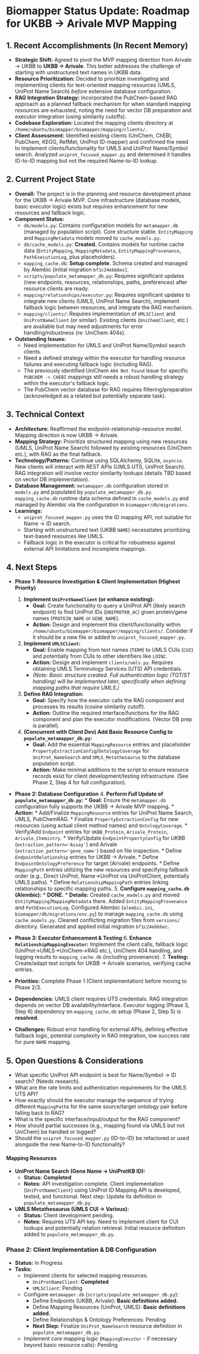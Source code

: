# Biomapper Status Update: Roadmap for UKBB -> Arivale MVP Mapping

## 1. Recent Accomplishments (In Recent Memory)

*   **Strategic Shift:** Agreed to pivot the MVP mapping direction from Arivale -> UKBB to **UKBB -> Arivale**. This better addresses the challenge of starting with unstructured text names in UKBB data.
*   **Resource Prioritization:** Decided to prioritize investigating and implementing clients for text-oriented mapping resources (UMLS, UniProt Name Search) *before* extensive database configuration.
*   **RAG Integration Strategy:** Incorporated the PubChem-based RAG approach as a planned fallback mechanism for when standard mapping resources are exhausted, noting the need for vector DB preparation and executor integration (using similarity cutoffs).
*   **Codebase Exploration:** Located the mapping clients directory at `/home/ubuntu/biomapper/biomapper/mapping/clients/`.
*   **Client Assessment:** Identified existing clients (UniChem, ChEBI, PubChem, KEGG, RefMet, UniProt ID-mapper) and confirmed the need to implement clients/functionality for UMLS and UniProt Name/Symbol search. Analyzed `uniprot_focused_mapper.py` and determined it handles ID-to-ID mapping but not the required Name-to-ID lookup.

## 2. Current Project State

*   **Overall:** The project is in the planning and resource development phase for the UKBB -> Arivale MVP. Core infrastructure (database models, basic executor logic) exists but requires enhancement for new resources and fallback logic.
*   **Component Status:**
    *   `db/models.py`: Contains configuration models for `metamapper.db` (managed by population script). Core structure stable. `EntityMapping` and `MappingMetadata` models moved to `cache_models.py`.
    *   `db/cache_models.py`: **Created.** Contains models for runtime cache data (`EntityMapping`, `MappingMetadata`, `EntityMappingProvenance`, `PathExecutionLog`, plus placeholders).
    *   `mapping_cache.db`: **Setup complete.** Schema created and managed by Alembic (initial migration `bf1c24ebbbec`).
    *   `scripts/populate_metamapper_db.py`: Requires significant updates (new endpoints, resources, relationships, paths, preferences) after resource clients are ready.
    *   `mapping/relationships/executor.py`: Requires significant updates to integrate new clients (UMLS, UniProt Name Search), implement fallback logic between resources, and integrate the RAG mechanism.
    *   `mapping/clients/`: Requires implementation of `UMLSClient` and `UniProtNameClient` (or similar). Existing clients (`UniChemClient`, etc.) are available but may need adjustments for error handling/robustness (re: UniChem 404s).
*   **Outstanding Issues:**
    *   Need implementation for UMLS and UniProt Name/Symbol search clients.
    *   Need a defined strategy within the executor for handling resource failures and executing fallback logic (including RAG).
    *   The previously identified UniChem `404 Not Found` issue for specific `PUBCHEM -> CHEBI` mappings still needs a robust handling strategy within the executor's fallback logic.
    *   The PubChem vector database for RAG requires filtering/preparation (acknowledged as a related but potentially separate task).

## 3. Technical Context

*   **Architecture:** Reaffirmed the endpoint-relationship-resource model. Mapping direction is now UKBB -> Arivale.
*   **Mapping Strategy:** Prioritize structured mapping using new resources (UMLS, UniProt Name Search) followed by existing resources (UniChem etc.), with RAG as the final fallback.
*   **Technology/Patterns:** Continue using SQLAlchemy, SQLite, `asyncio`. New clients will interact with REST APIs (UMLS UTS, UniProt Search). RAG integration will involve vector similarity lookups (details TBD based on vector DB implementation).
*   **Database Management:** `metamapper.db` configuration stored in `models.py` and populated by `populate_metamapper_db.py`. `mapping_cache.db` runtime data schema defined in `cache_models.py` and managed by Alembic via the configuration in `biomapper/db/migrations`.
*   **Learnings:**
    *   `uniprot_focused_mapper.py` uses the ID mapping API, not suitable for Name -> ID search.
    *   Starting with unstructured text (UKBB `NAME`) necessitates prioritizing text-based resources like UMLS.
    *   Fallback logic in the executor is critical for robustness against external API limitations and incomplete mappings.

## 4. Next Steps

*   **Phase 1: Resource Investigation & Client Implementation (Highest Priority)**
    1.  **Implement `UniProtNameClient` (or enhance existing):**
        *   **Goal:** Create functionality to query a UniProt API (likely search endpoint) to find UniProt IDs (`UNIPROTKB_AC`) given protein/gene names (`PROTEIN_NAME` or `GENE_NAME`).
        *   **Action:** Design and implement this client/functionality within `/home/ubuntu/biomapper/biomapper/mapping/clients/`. Consider if it should be a new file or added to `uniprot_focused_mapper.py`.
    2.  **Implement `UMLSClient`:**
        *   **Goal:** Enable mapping from text names (`TERM`) to UMLS CUIs (`CUI`) and potentially from CUIs to other identifiers like `LOINC`.
        *   **Action:** Design and implement `clients/umls.py`. Requires obtaining UMLS Terminology Services (UTS) API credentials.
        *   *(Note: Basic structure created. Full authentication logic (TGT/ST handling) will be implemented later, specifically when defining mapping paths that require UMLS.)*
    3.  **Define RAG Integration:**
        *   **Goal:** Specify how the executor calls the RAG component and processes its results (cosine similarity cutoff).
        *   **Action:** Outline the required interface/functions for the RAG component and plan the executor modifications. (Vector DB prep is parallel).
    4.  **(Concurrent with Client Dev) Add Basic Resource Config to `populate_metamapper_db.py`:**
        *   **Goal:** Add the essential `MappingResource` entries and placeholder `PropertyExtractionConfig`/`OntologyCoverage` for `UniProt_NameSearch` and `UMLS_Metathesaurus` to the database population script.
        *   **Action:** Make minimal additions to the script to ensure resource records exist for client development/testing infrastructure. (See Phase 2, Step 4 for full configuration).
*   **Phase 2: Database Configuration**
    4.  **Perform *Full* Update of `populate_metamapper_db.py`:**
        *   **Goal:** Ensure the `metamapper.db` configuration fully supports the UKBB -> Arivale MVP mapping.
        *   **Action:**
            *   Add/Finalize `MappingResource` entries for UniProt Name Search, UMLS, PubChemRAG.
            *   Finalize `PropertyExtractionConfig` for new resources (using actual client method names) and `OntologyCoverage`.
            *   Verify/Add `Endpoint` entries for `UKBB_Protein`, `Arivale_Protein`, `Arivale_Chemistry`.
            *   Verify/Update `EndpointPropertyConfig` for UKBB (`extraction_pattern='Assay'`) and Arivale (`extraction_pattern='gene_name'`) based on file inspection.
            *   Define `EndpointRelationship` entries for UKBB -> Arivale.
            *   Define `EndpointOntologyPreference` for target (Arivale) endpoints.
            *   Define `MappingPath` entries utilizing the new resources and specifying fallback order (e.g., Direct UniProt, Name->UniProt via UniProtClient, potentially UMLS paths).
            *   Define `RelationshipMappingPath` entries linking relationships to specific mapping paths.
    5.  **Configure `mapping_cache.db` (Alembic):**
        *   **DONE.**
        *   **Details:** Created `cache_models.py` and moved `EntityMapping`/`MappingMetadata` there. Added `EntityMappingProvenance` and `PathExecutionLog`. Configured Alembic (`alembic.ini`, `biomapper/db/migrations/env.py`) to manage `mapping_cache.db` using `cache_models.py`. Cleaned conflicting migration files from `versions/` directory. Generated and applied initial migration `bf1c24ebbbec`.
*   **Phase 3: Executor Enhancement & Testing**
    6.  **Enhance `RelationshipMappingExecutor`:** Implement the client calls, fallback logic (UniProt->UMLS->UniChem->RAG etc.), UniChem 404 handling, and logging results to `mapping_cache.db` (including provenance).
    7.  **Testing:** Create/adapt test scripts for UKBB -> Arivale scenarios, verifying cache entries.

*   **Priorities:** Complete Phase 1 (Client implementation) before moving to Phase 2/3.
*   **Dependencies:** UMLS client requires UTS credentials. RAG integration depends on vector DB availability/interface. Executor logging (Phase 3, Step 6) dependency on `mapping_cache.db` setup (Phase 2, Step 5) is **resolved**.
*   **Challenges:** Robust error handling for external APIs, defining effective fallback logic, potential complexity in RAG integration, low success rate for pure `NAME` mapping.

## 5. Open Questions & Considerations

*   What specific UniProt API endpoint is best for Name/Symbol -> ID search? (Needs research).
*   What are the rate limits and authentication requirements for the UMLS UTS API?
*   How exactly should the executor manage the sequence of trying different `MappingPath`s for the same source/target ontology pair before falling back to RAG?
*   What is the specific interface/input/output for the RAG component?
*   How should partial successes (e.g., mapping found via UMLS but not UniChem) be handled or logged?
*   Should the `uniprot_focused_mapper.py` (ID-to-ID) be refactored or used alongside the new Name-to-ID functionality?

#### Mapping Resources

- **UniProt Name Search (Gene Name -> UniProtKB ID):**
  - **Status:** **Completed**
  - **Notes:** API investigation complete. Client implementation (`UniProtNameClient`) using UniProt ID Mapping API is developed, tested, and functional. Next step: Update its definition in `populate_metamapper_db.py`.
- **UMLS Metathesaurus (UMLS CUI -> Various):**
  - **Status:** Client development pending.
  - **Notes:** Requires UTS API key. Need to implement client for CUI lookups and potentially relation retrieval. Initial resource definition added to `populate_metamapper_db.py`.

### Phase 2: Client Implementation & DB Configuration

- **Status:** In Progress
- **Tasks:**
  - Implement clients for selected mapping resources.
    - `UniProtNameClient`: **Completed**
    - `UMLSClient`: Pending
  - Configure `metamapper.db` (`scripts/populate_metamapper_db.py`):
    - Define Endpoints (UKBB, Arivale): **Basic definitions added.**
    - Define Mapping Resources (UniProt, UMLS): **Basic definitions added.**
    - Define Relationships & Ontology Preferences: Pending
    - **Next Step:** Finalize `UniProt_NameSearch` resource definition in `populate_metamapper_db.py`.
  - Implement core mapping logic (`MappingExecutor` - if necessary beyond basic resource calls): Pending
